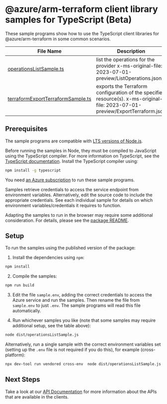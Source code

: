 # @azure/arm-terraform client library samples for TypeScript (Beta)

These sample programs show how to use the TypeScript client libraries for @azure/arm-terraform in some common scenarios.

| **File Name**                                                       | **Description**                                                                                                               |
| ------------------------------------------------------------------- | ----------------------------------------------------------------------------------------------------------------------------- |
| [operationsListSample.ts][operationslistsample]                     | list the operations for the provider x-ms-original-file: 2023-07-01-preview/ListOperations.json                               |
| [terraformExportTerraformSample.ts][terraformexportterraformsample] | exports the Terraform configuration of the specified resource(s). x-ms-original-file: 2023-07-01-preview/ExportTerraform.json |

## Prerequisites

The sample programs are compatible with [LTS versions of Node.js](https://github.com/nodejs/release#release-schedule).

Before running the samples in Node, they must be compiled to JavaScript using the TypeScript compiler. For more information on TypeScript, see the [TypeScript documentation][typescript]. Install the TypeScript compiler using:

```bash
npm install -g typescript
```

You need [an Azure subscription][freesub] to run these sample programs.

Samples retrieve credentials to access the service endpoint from environment variables. Alternatively, edit the source code to include the appropriate credentials. See each individual sample for details on which environment variables/credentials it requires to function.

Adapting the samples to run in the browser may require some additional consideration. For details, please see the [package README][package].

## Setup

To run the samples using the published version of the package:

1. Install the dependencies using `npm`:

```bash
npm install
```

2. Compile the samples:

```bash
npm run build
```

3. Edit the file `sample.env`, adding the correct credentials to access the Azure service and run the samples. Then rename the file from `sample.env` to just `.env`. The sample programs will read this file automatically.

4. Run whichever samples you like (note that some samples may require additional setup, see the table above):

```bash
node dist/operationsListSample.js
```

Alternatively, run a single sample with the correct environment variables set (setting up the `.env` file is not required if you do this), for example (cross-platform):

```bash
npx dev-tool run vendored cross-env  node dist/operationsListSample.js
```

## Next Steps

Take a look at our [API Documentation][apiref] for more information about the APIs that are available in the clients.

[operationslistsample]: https://github.com/Azure/azure-sdk-for-js/blob/main/sdk/terraform/arm-terraform/samples/v1-beta/typescript/src/operationsListSample.ts
[terraformexportterraformsample]: https://github.com/Azure/azure-sdk-for-js/blob/main/sdk/terraform/arm-terraform/samples/v1-beta/typescript/src/terraformExportTerraformSample.ts
[apiref]: https://learn.microsoft.com/javascript/api/@azure/arm-terraform?view=azure-node-preview
[freesub]: https://azure.microsoft.com/free/
[package]: https://github.com/Azure/azure-sdk-for-js/tree/main/sdk/terraform/arm-terraform/README.md
[typescript]: https://www.typescriptlang.org/docs/home.html
